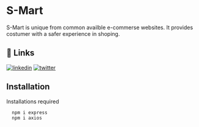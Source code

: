 
# S-Mart

S-Mart is unique from common availble e-commerse websites.
It provides costumer with a safer experience in shoping.


## 🔗 Links
[![linkedin](https://img.shields.io/badge/linkedin-0A66C2?style=for-the-badge&logo=linkedin&logoColor=white)](https://www.linkedin.com/)
[![twitter](https://img.shields.io/badge/twitter-1DA1F2?style=for-the-badge&logo=twitter&logoColor=white)](https://twitter.com/)


## Installation

Installations required

```bash
  npm i express
  npm i axios
```
    
